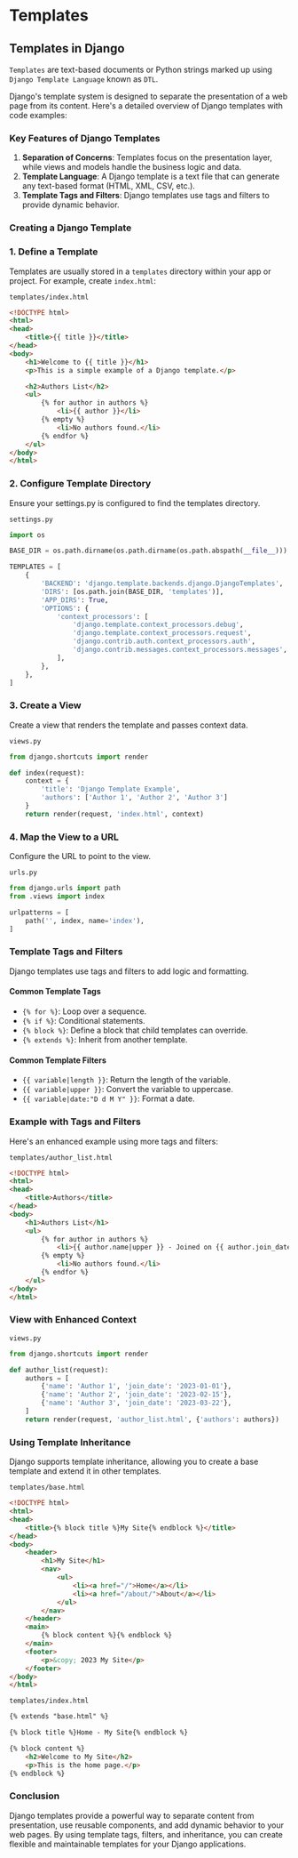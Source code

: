 # Templates
## Templates in Django

`Templates` are text-based documents or Python strings marked up using `Django Template Language` known as `DTL`. 

Django's template system is designed to separate the presentation of a web page from its content. Here's a detailed overview of Django templates with code examples:

### Key Features of Django Templates

1. **Separation of Concerns**: Templates focus on the presentation layer, while views and models handle the business logic and data.
2. **Template Language**: A Django template is a text file that can generate any text-based format (HTML, XML, CSV, etc.).
3. **Template Tags and Filters**: Django templates use tags and filters to provide dynamic behavior.

### Creating a Django Template

### 1. Define a Template

Templates are usually stored in a `templates` directory within your app or project. For example, create `index.html`:

`templates/index.html`
```html
<!DOCTYPE html>
<html>
<head>
    <title>{{ title }}</title>
</head>
<body>
    <h1>Welcome to {{ title }}</h1>
    <p>This is a simple example of a Django template.</p>

    <h2>Authors List</h2>
    <ul>
        {% for author in authors %}
            <li>{{ author }}</li>
        {% empty %}
            <li>No authors found.</li>
        {% endfor %}
    </ul>
</body>
</html>
```

### 2. Configure Template Directory

Ensure your settings.py is configured to find the templates directory.

`settings.py`
```python
import os

BASE_DIR = os.path.dirname(os.path.dirname(os.path.abspath(__file__)))

TEMPLATES = [
    {
        'BACKEND': 'django.template.backends.django.DjangoTemplates',
        'DIRS': [os.path.join(BASE_DIR, 'templates')],
        'APP_DIRS': True,
        'OPTIONS': {
            'context_processors': [
                'django.template.context_processors.debug',
                'django.template.context_processors.request',
                'django.contrib.auth.context_processors.auth',
                'django.contrib.messages.context_processors.messages',
            ],
        },
    },
]
```

### 3. Create a View

Create a view that renders the template and passes context data.

`views.py`
```python
from django.shortcuts import render

def index(request):
    context = {
        'title': 'Django Template Example',
        'authors': ['Author 1', 'Author 2', 'Author 3']
    }
    return render(request, 'index.html', context)
```

### 4. Map the View to a URL

Configure the URL to point to the view.

`urls.py`
```python
from django.urls import path
from .views import index

urlpatterns = [
    path('', index, name='index'),
]
```

### Template Tags and Filters

Django templates use tags and filters to add logic and formatting.

#### Common Template Tags

- `{% for %}`: Loop over a sequence.
- `{% if %}`: Conditional statements.
- `{% block %}`: Define a block that child templates can override.
- `{% extends %}`: Inherit from another template.

#### Common Template Filters

- `{{ variable|length }}`: Return the length of the variable.
- `{{ variable|upper }}`: Convert the variable to uppercase.
- `{{ variable|date:"D d M Y" }}`: Format a date.

### Example with Tags and Filters

Here's an enhanced example using more tags and filters:

`templates/author_list.html`
```html
<!DOCTYPE html>
<html>
<head>
    <title>Authors</title>
</head>
<body>
    <h1>Authors List</h1>
    <ul>
        {% for author in authors %}
            <li>{{ author.name|upper }} - Joined on {{ author.join_date|date:"D d M Y" }}</li>
        {% empty %}
            <li>No authors found.</li>
        {% endfor %}
    </ul>
</body>
</html>
```

### View with Enhanced Context

`views.py`
```python
from django.shortcuts import render

def author_list(request):
    authors = [
        {'name': 'Author 1', 'join_date': '2023-01-01'},
        {'name': 'Author 2', 'join_date': '2023-02-15'},
        {'name': 'Author 3', 'join_date': '2023-03-22'},
    ]
    return render(request, 'author_list.html', {'authors': authors})
```

### Using Template Inheritance

Django supports template inheritance, allowing you to create a base template and extend it in other templates.

`templates/base.html`
```html
<!DOCTYPE html>
<html>
<head>
    <title>{% block title %}My Site{% endblock %}</title>
</head>
<body>
    <header>
        <h1>My Site</h1>
        <nav>
            <ul>
                <li><a href="/">Home</a></li>
                <li><a href="/about/">About</a></li>
            </ul>
        </nav>
    </header>
    <main>
        {% block content %}{% endblock %}
    </main>
    <footer>
        <p>&copy; 2023 My Site</p>
    </footer>
</body>
</html>
```

`templates/index.html`
```html
{% extends "base.html" %}

{% block title %}Home - My Site{% endblock %}

{% block content %}
    <h2>Welcome to My Site</h2>
    <p>This is the home page.</p>
{% endblock %}
```

### Conclusion

Django templates provide a powerful way to separate content from presentation, use reusable components, and add dynamic behavior to your web pages. By using template tags, filters, and inheritance, you can create flexible and maintainable templates for your Django applications.

